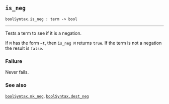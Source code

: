 ## `is_neg`

``` hol4
boolSyntax.is_neg : term -> bool
```

------------------------------------------------------------------------

Tests a term to see if it is a negation.

If `M` has the form `~t`, then `is_neg M` returns `true`. If the term is
not a negation the result is `false`.

### Failure

Never fails.

### See also

[`boolSyntax.mk_neg`](#boolSyntax.mk_neg),
[`boolSyntax.dest_neg`](#boolSyntax.dest_neg)

